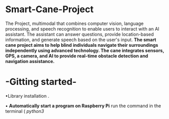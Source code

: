 # Smart-Cane-Project 
The Project, multimodal that combines computer vision, language processing, and speech recognition to enable users to interact with an AI assistant. The assistant can answer questions, provide location-based information, and generate speech based on the user's input.
**The smart cane project aims to help blind individuals navigate their surroundings independently using advanced technology. The cane integrates sensors, GPS, a camera, and AI to provide real-time obstacle detection and navigation assistance.**

# -Gitting started- 
 •Library installation .
 
 • **Automatically start a program on Raspberry Pi**
run the command in the terminal 
( _python3 <script file path>_)
( _sudo crontab -e_)
Write down at the bottom of the file ( _@reboot <Your command> &_)
The {@reboot} signifies when it powers on run run this command 
The {&} means keep running all the jobs don’t stop there and only run that command 
Then (Ctrl + S) —> save , (Ctrl + X)—> exit


# 1. Hardware Setup:

 •We connected the Raspberry Pi5 to a portable power source and installed necessary libraries like OpenCV, TensorFlow, and GPSD.

 •We attached ultrasonic sensors, including distance sensors, to the cane and connected them to the GPIO pins on the Raspberry Pi using female-to-female wires as shown in the diagram.

 •We integrated a GPS module into the cane and connected it via UART or USB to the Raspberry Pi.

 •We mounted a camera on the cane and connected it to the camera interface on the Raspberry Pi. 

 •A portable battery powers the entire system.

 # 2.	Software Development:

 •We installed run environment  on the Raspberry Pi and the required libraries.
 
•We developed scripts to collect sensor data and implemented an obstacle alert algorithm.
 
•We developed scripts to process GPS data and implemented geofencing to alert users when they enter or exit predefined safe zones.
 
•We trained and implemented the YOLO model for real-time obstacle detection.

•We implement a pre-trained model for visual questioners answer .
 
•We integrated Google Speech-to-Text for voice commands to enable easy user interaction with GPt-3 API.

# 3. Integration and Testing:

•We integrated the sensors, GPS, camera, and AI models and tested the cane in various environments.
 
•We conducted field tests with users to evaluate performance and gather feedback.

•We achieved 80% on testing yolov8 accuracy.
 
•Based on user feedback, we made adjustments to the design and functionality.
 
# 4. Deployment:

•We finalized the hardware and software setup and provided training sessions for users to familiarize them with the smart cane’s features.
 
•We deployed the smart cane to a broader user base, monitored performance, and made necessary updates.

# 5. Conclusion:
The smart cane project represents a significant advancement in assistive technology for the visually impaired, combining computer vision, language processing, and speech recognition to enhance user independence. By integrating sensors, GPS, a camera, and AI, the smart cane offers real-time obstacle detection and navigation assistance, ensuring safe and efficient movement.
Successful hardware and software integration, including the YOLO model for obstacle detection and Google Speech-to-Text for voice interaction, has resulted in a user-friendly system with an 80% accuracy rate in obstacle detection. Extensive field testing and user feedback have refined its functionality.
As we deploy the smart cane to a broader user base, continuous monitoring and updates will further enhance the user experience. This project not only addresses the immediate needs of visually impaired users but also paves the way for future innovations in assistive technology, promoting greater inclusivity and accessibility.


 
